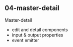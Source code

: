 ## 04-master-detail

Master-detail

- edit and detail components
- input & output properties
- event emitter
